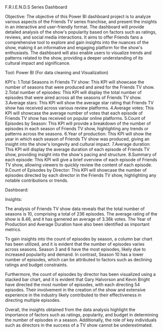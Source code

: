 F.R.I.E.N.D.S Series Dashboard

Objective:
The objective of this Power BI dashboard project is to analyze various aspects of the Friends TV series franchise, and present the insights in an interactive and user-friendly format. The dashboard will provide detailed analysis of the show's popularity based on factors such as ratings, reviews, and social media interactions. It aims to offer Friends fans a comprehensive tool to explore and gain insights into the nuances of the show, making it an informative and engaging platform for the show's enthusiasts. The dashboard will also enable users to visualize trends and patterns related to the show, providing a deeper understanding of its cultural impact and significance.

Tool: Power BI (For data cleaning and Visualization)

KPI's:
1.Total Seasons in Friends TV show: This KPI will showcase the number of seasons that were produced and aired for the Friends TV show.
2.Total number of episodes: This KPI will display the total number of episodes that were aired across all the seasons of Friends TV show.
3.Average stars: This KPI will show the average star rating that Friends TV show has received across various review platforms.
4.Average votes: This KPI will showcase the average number of votes that each episode of Friends TV show has received on popular online       platforms.
5.Count of Episodes by Season: This KPI will provide a breakdown of the number of episodes in each season of Friends TV show, highlighting any trends or patterns across the seasons.
6.Year of production: This KPI will show the year in which each season of Friends TV show was produced, giving an insight into the show's longevity and cultural impact.
7.Average duration: This KPI will display the average duration of each episode of Friends TV show, providing insight into the show's pacing and structure.
8.Summary of each episode: This KPI will give a brief overview of each episode of Friends TV show, allowing viewers to quickly review the content of each episode.
9.Count of Episodes by Director: This KPI will showcase the number of episodes directed by each director in the Friends TV show, highlighting any notable contributions or trends.

Dashboard:

Insights:

The analysis of Friends TV show data reveals that the total number of seasons is 10, comprising a total of 236 episodes. The average rating of the show is 8.46, and it has garnered an average of 3.36k votes. The Year of Production and Average Duration have also been identified as important metrics.

To gain insights into the count of episodes by season, a column bar chart has been utilized, and it is evident that the number of episodes varies across seasons. Season 3 and 6 have the most episodes, likely due to increased popularity and demand. In contrast, Season 10 has a lower number of episodes, which can be attributed to factors such as declining ratings and budget constraints.

Furthermore, the count of episodes by director has been visualized using a stacked bar chart, and it is evident that Gary Halvorson and Kevin Bright have directed the most number of episodes, with each directing 54 episodes. Their involvement in the creation of the show and extensive experience in the industry likely contributed to their effectiveness in directing multiple episodes.

Overall, the insights obtained from the data analysis highlight the importance of factors such as ratings, popularity, and budget in determining the number of episodes in a season. Additionally, the role of key individuals such as directors in the success of a TV show cannot be underestimated.
